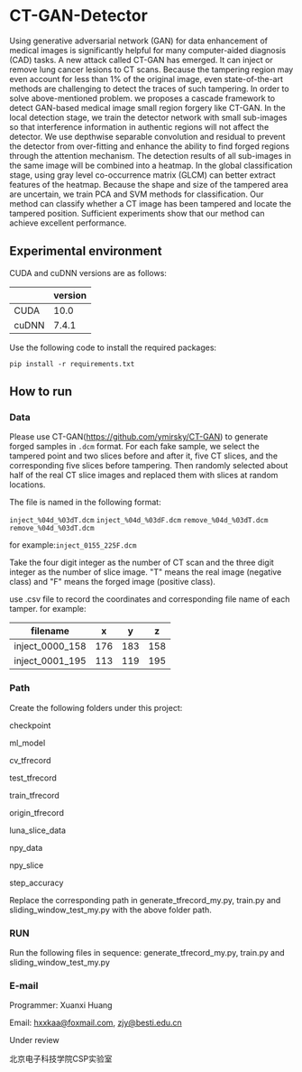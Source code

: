 # CT-GAN-Detector

Using generative adversarial network (GAN) for data enhancement of medical images is significantly helpful for many computer-aided diagnosis (CAD) tasks. A new attack called CT-GAN has emerged. It can inject or remove lung cancer lesions to CT scans. Because the tampering region may even account for less than 1% of the original image, even state-of-the-art methods are challenging to detect the traces of such tampering. In order to solve above-mentioned problem. we proposes a cascade framework to detect GAN-based medical image small region forgery like CT-GAN. In the local detection stage, we train the detector network with small sub-images so that interference information in authentic regions will not affect the detector. We use depthwise separable convolution and residual to prevent the detector from over-fitting and enhance the ability to find forged regions through the attention mechanism. The detection results of all sub-images in the same image will be combined into a heatmap. In the global classification stage, using gray level co-occurrence matrix (GLCM) can better extract features of the heatmap. Because the shape and size of the tampered area are uncertain, we train PCA and SVM methods for classification. Our method can classify whether a CT image has been tampered and locate the tampered position. Sufficient experiments show that our method can achieve excellent performance.

## Experimental environment

CUDA and cuDNN versions are as follows:

|       | version  |
|  ---  | ---   |
| CUDA  | 10.0  |
| cuDNN | 7.4.1 |

Use the following code to install the required packages:

```pip install -r requirements.txt```

## How to run

### Data

Please use CT-GAN(https://github.com/ymirsky/CT-GAN) to generate forged samples in ```.dcm``` format. For each fake sample, we select the tampered point and two slices before and after it, five CT slices, and the corresponding five slices before tampering. Then randomly selected about half of the real CT slice images and replaced them with slices at random locations.

The file is named in the following format:

```inject_%04d_%03dT.dcm```
```inject_%04d_%03dF.dcm```
```remove_%04d_%03dT.dcm```
```remove_%04d_%03dT.dcm```

for example:```inject_0155_225F.dcm```

Take the four digit integer as the number of CT scan and the three digit integer as the number of slice image. "T" means the real image (negative class) and "F" means the forged image (positive class).

use .csv file to record the coordinates and corresponding file name of each tamper. for example:

| filename | x | y | z |
|---|---|---|---|
|inject_0000_158|176|183|158|
|inject_0001_195|113|119|195|

### Path

Create the following folders under this project: 

checkpoint

ml_model

cv_tfrecord

test_tfrecord

train_tfrecord

origin_tfrecord

luna_slice_data

npy_data

npy_slice

step_accuracy

Replace the corresponding path in generate_tfrecord_my.py, train.py and sliding_window_test_my.py with the above folder path.

### RUN

Run the following files in sequence: generate_tfrecord_my.py, train.py and sliding_window_test_my.py

### E-mail

Programmer: Xuanxi Huang

Email: hxxkaa@foxmail.com, zjy@besti.edu.cn

Under review

北京电子科技学院CSP实验室
